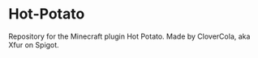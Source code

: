 # Hot-Potato
Repository for the Minecraft plugin Hot Potato. Made by CloverCola, aka Xfur on Spigot.
